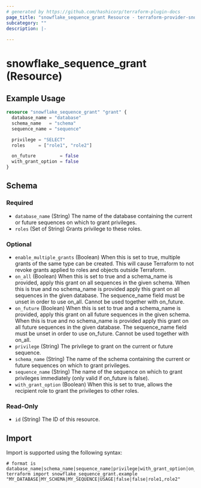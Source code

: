 ```yaml
---
# generated by https://github.com/hashicorp/terraform-plugin-docs
page_title: "snowflake_sequence_grant Resource - terraform-provider-snowflake"
subcategory: ""
description: |-
  
---
```


# snowflake_sequence_grant (Resource)



## Example Usage

```terraform
resource "snowflake_sequence_grant" "grant" {
  database_name = "database"
  schema_name   = "schema"
  sequence_name = "sequence"

  privilege = "SELECT"
  roles     = ["role1", "role2"]

  on_future         = false
  with_grant_option = false
}
```

<!-- schema generated by tfplugindocs -->
## Schema

### Required

- `database_name` (String) The name of the database containing the current or future sequences on which to grant privileges.
- `roles` (Set of String) Grants privilege to these roles.

### Optional

- `enable_multiple_grants` (Boolean) When this is set to true, multiple grants of the same type can be created. This will cause Terraform to not revoke grants applied to roles and objects outside Terraform.
- `on_all` (Boolean) When this is set to true and a schema_name is provided, apply this grant on all sequences in the given schema. When this is true and no schema_name is provided apply this grant on all sequences in the given database. The sequence_name field must be unset in order to use on_all. Cannot be used together with on_future.
- `on_future` (Boolean) When this is set to true and a schema_name is provided, apply this grant on all future sequences in the given schema. When this is true and no schema_name is provided apply this grant on all future sequences in the given database. The sequence_name field must be unset in order to use on_future. Cannot be used together with on_all.
- `privilege` (String) The privilege to grant on the current or future sequence.
- `schema_name` (String) The name of the schema containing the current or future sequences on which to grant privileges.
- `sequence_name` (String) The name of the sequence on which to grant privileges immediately (only valid if on_future is false).
- `with_grant_option` (Boolean) When this is set to true, allows the recipient role to grant the privileges to other roles.

### Read-Only

- `id` (String) The ID of this resource.

## Import

Import is supported using the following syntax:

```shell
# format is database_name|schema_name|sequence_name|privilege|with_grant_option|on_future|roles
terraform import snowflake_sequence_grant.example "MY_DATABASE|MY_SCHEMA|MY_SEQUENCE|USAGE|false|false|role1,role2"
```
